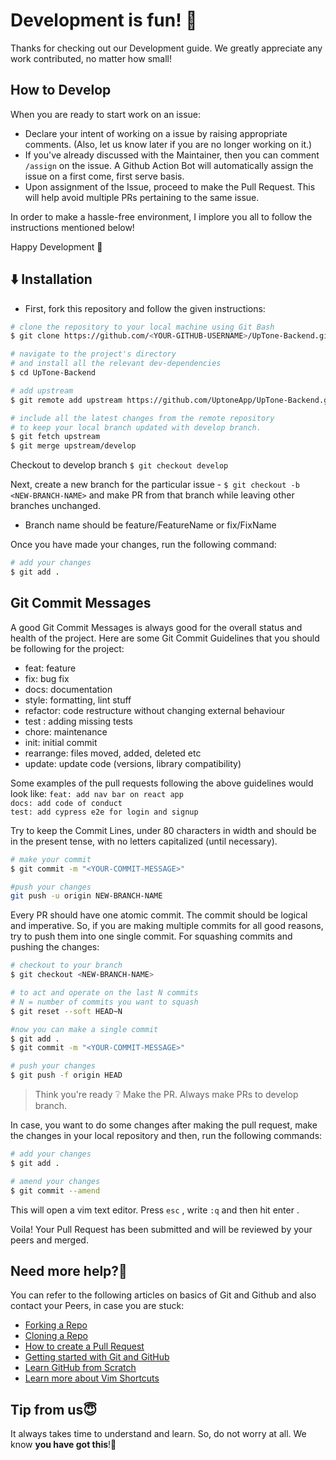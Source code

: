 # Development is fun! :green_heart:

Thanks for checking out our Development guide. We greatly appreciate any work contributed, no matter how small!

## How to Develop

When you are ready to start work on an issue:

- Declare your intent of working on a issue by raising appropriate comments. (Also, let us know later if you are no longer working on it.)
- If you've already discussed with the Maintainer, then you can comment `/assign` on the issue. A Github Action Bot will automatically assign the issue on a first come, first serve basis.
- Upon assignment of the Issue, proceed to make the Pull Request. This will help avoid multiple PRs pertaining to the same issue.

In order to make a hassle-free environment, I implore you all to follow the instructions mentioned below!

Happy Development :slightly_smiling_face:

## :arrow_down: Installation

- First, fork this repository and follow the given instructions:

```bash
# clone the repository to your local machine using Git Bash
$ git clone https://github.com/<YOUR-GITHUB-USERNAME>/UpTone-Backend.git

# navigate to the project's directory 
# and install all the relevant dev-dependencies
$ cd UpTone-Backend

# add upstream 
$ git remote add upstream https://github.com/UptoneApp/UpTone-Backend.git

# include all the latest changes from the remote repository
# to keep your local branch updated with develop branch.
$ git fetch upstream
$ git merge upstream/develop
```

Checkout to develop branch 
`$ git checkout develop` 

Next, create a new branch for the particular issue - `$ git checkout -b <NEW-BRANCH-NAME>` and make PR from that branch while leaving other branches unchanged.
- Branch name should be feature/FeatureName or fix/FixName 

Once you have made your changes, run the following command:

```bash
# add your changes
$ git add .
```

##  Git Commit Messages

A good Git Commit Messages is always good for the overall status and health of the project. Here are some Git Commit Guidelines that you should be following for the project:

-   feat: feature
-   fix: bug fix
-   docs: documentation
-   style: formatting, lint stuff
-   refactor: code restructure without changing external behaviour
-   test : adding missing tests
-   chore: maintenance
-   init: initial commit
-   rearrange: files moved, added, deleted etc
-   update: update code (versions, library compatibility)

Some examples of the pull requests following the above guidelines would look like:
`feat: add nav bar on react app`  
`docs: add code of conduct`  
`test: add cypress e2e for login and signup`

Try to keep the Commit Lines, under 80 characters in width and should be in the present tense, with no letters capitalized (until necessary).

```bash
# make your commit
$ git commit -m "<YOUR-COMMIT-MESSAGE>"

#push your changes
git push -u origin NEW-BRANCH-NAME
```
Every PR should have one atomic commit. The commit should be logical and imperative. So, if you are making multiple commits for all good reasons, try to push them into one single commit. For squashing commits and pushing the changes:
```bash
# checkout to your branch
$ git checkout <NEW-BRANCH-NAME>

# to act and operate on the last N commits
# N = number of commits you want to squash
$ git reset --soft HEAD~N

#now you can make a single commit 
$ git add .
$ git commit -m "<YOUR-COMMIT-MESSAGE>"

# push your changes
$ git push -f origin HEAD
```
> Think you're ready :grey_question: Make the PR. 
> Always make PRs to develop branch.

In case, you want to do some changes after making the pull request, make the changes in your local repository and then, run the following commands:

```bash
# add your changes
$ git add .

# amend your changes 
$ git commit --amend
```
This will open a vim text editor. Press `esc` , write `:q` and then hit enter .

Voila! Your Pull Request has been submitted and will be reviewed by your peers and merged.

## Need more help?🤔  
You can refer to the following articles on basics of Git and Github and also contact your Peers, in case you are stuck:  
- [Forking a Repo](https://help.github.com/en/github/getting-started-with-github/fork-a-repo)  
- [Cloning a Repo](https://help.github.com/en/desktop/contributing-to-projects/creating-an-issue-or-pull-request)  
- [How to create a Pull Request](https://opensource.com/article/19/7/create-pull-request-github)  
- [Getting started with Git and GitHub](https://towardsdatascience.com/getting-started-with-git-and-github-6fcd0f2d4ac6)  
- [Learn GitHub from Scratch](https://lab.github.com/githubtraining/introduction-to-github)  
- [Learn more about Vim Shortcuts](https://docs.google.com/document/d/1AwJ0QTpi73-IF7yzpHeszr3iBnL2W2CsuY1qpwjZP7s/edit?usp=sharing) 
  
## Tip from us😇  
It always takes time to understand and learn. So, do not worry at all. We know **you have got this**!💪
